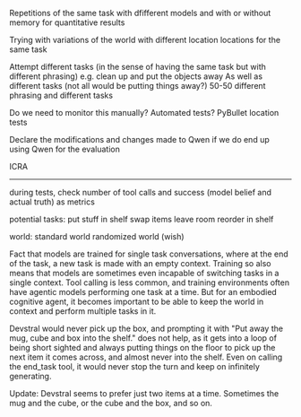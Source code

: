Repetitions of the same task with dfifferent models and with or without memory for quantitative results

Trying with variations of the world with different location locations for the same task

Attempt different tasks (in the sense of having the same task but with different phrasing)
    e.g. clean up and put the objects away
As well as different tasks (not all would be putting things away?)
    50-50 different phrasing and different tasks

Do we need to monitor this manually? Automated tests?
    PyBullet location tests

Declare the modifications and changes made to Qwen if we do end up using Qwen for the evaluation

ICRA

-----------------
during tests, check number of tool calls and success (model belief and actual truth) as metrics

potential tasks:
    put stuff in shelf
    swap items
    leave room
    reorder in shelf

world:
    standard world
    randomized world (wish)


Fact that models are trained for single task conversations, where at the end of the task, a new task is made with an empty context. Training so also means that models are sometimes even incapable of switching tasks in a single context. Tool calling is less common, and training environments often have agentic models performing one task at a time. But for an embodied cognitive agent, it becomes important to be able to keep the world in context and perform multiple tasks in it.


Devstral would never pick up the box, and prompting it with "Put away the mug, cube and box into the shelf." does not help, as it gets into a loop of being short sighted and always putting things on the floor to pick up the next item it comes across, and almost never into the shelf. Even on calling the end_task tool, it would never stop the turn and keep on infinitely generating.

Update: Devstral seems to prefer just two items at a time. Sometimes the mug and the cube, or the cube and the box, and so on.